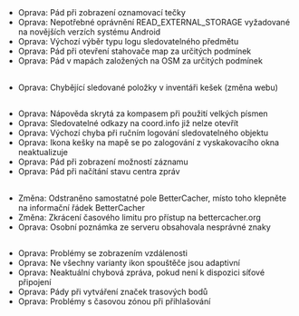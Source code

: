 ##
- Oprava: Pád při zobrazení oznamovací tečky
- Oprava: Nepotřebné oprávnění READ_EXTERNAL_STORAGE vyžadované na novějších verzích systému Android
- Oprava: Výchozí výběr typu logu sledovatelného předmětu
- Oprava: Pád při otevření stahovače map za určitých podmínek
- Oprava: Pád v mapách založených na OSM za určitých podmínek

##
- Oprava: Chybějící sledované položky v inventáři kešek (změna webu)

##
- Oprava: Nápověda skrytá za kompasem při použití velkých písmen
- Oprava: Sledovatelné odkazy na coord.info již nelze otevřít
- Oprava: Výchozí chyba při ručním logování sledovatelného objektu
- Oprava: Ikona kešky na mapě se po zalogování z vyskakovacího okna neaktualizuje
- Oprava: Pád při zobrazení možností záznamu
- Oprava: Pád při načítání stavu centra zpráv

##
- Změna: Odstraněno samostatné pole BetterCacher, místo toho klepněte na informační řádek BetterCacher
- Změna: Zkrácení časového limitu pro přístup na bettercacher.org
- Oprava: Osobní poznámka ze serveru obsahovala nesprávné znaky

##
- Oprava: Problémy se zobrazením vzdálenosti
- Oprava: Ne všechny varianty ikon spouštěče jsou adaptivní
- Oprava: Neaktuální chybová zpráva, pokud není k dispozici síťové připojení
- Oprava: Pády při vytváření značek trasových bodů
- Oprava: Problémy s časovou zónou při přihlašování
